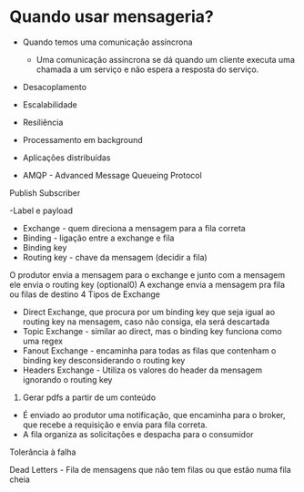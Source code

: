 # Quando usar mensageria?

- Quando temos uma comunicação assíncrona

  - Uma comunicação assíncrona se dá quando um cliente executa uma chamada a um serviço e não espera a resposta do serviço.

- Desacoplamento
- Escalabilidade
- Resiliência
- Processamento em background
- Aplicações distribuídas

- AMQP - Advanced Message Queueing Protocol

Publish Subscriber

-Label e payload

- Exchange - quem direciona a mensagem para a fila correta
- Binding - ligação entre a exchange e fila
- Binding key
- Routing key - chave da mensagem (decidir a fila)

O produtor envia a mensagem para o exchange e junto com a mensagem ele envia o routing key (optional0)
A exchange envia a mensagem pra fila ou filas de destino
4 Tipos de Exchange

- Direct Exchange, que procura por um binding key que seja igual ao routing key na mensagem, caso não consiga, ela será descartada
- Topic Exchange - similar ao direct, mas o binding key funciona como uma regex
- Fanout Exchange - encaminha para todas as filas que contenham o binding key desconsiderando o routing key
- Headers Exchange - Utiliza os valores do header da mensagem ignorando o routing key

1. Gerar pdfs a partir de um conteúdo

- É enviado ao produtor uma notificação, que encaminha para o broker, que recebe a requisição e envia para fila correta.
- A fila organiza as solicitações e despacha para o consumidor

Tolerância à falha

Dead Letters - Fila de mensagens que não tem filas ou que estão numa fila cheia
